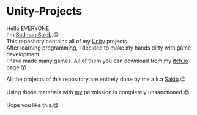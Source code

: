 # Unity-Projects
Hello EVERYONE,\
I'm [Sadman Sakib](https://github.com/Sakib831).😊\
This repository contains all of my [Unity](https://unity.com/) projects.\
After learning programming, I decided to make my hands dirty with game development.\
I have made many games. All of them you can download from my [itch.io](https://sadmansakib.itch.io/) page.😚

All the projects of this repository are entirely done by me a.k.a [Sakib](https://github.com/Sakib831).😜
<br>
<br>
Using those materials with [my](https://github.com/Sakib831) permission is completely unsanctioned.😌
<br>
<br>
Hope you like this.😋
